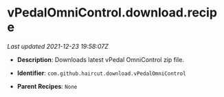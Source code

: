 # vPedalOmniControl.download.recipe

_Last updated 2021-12-23 19:58:07Z_

- **Description**: Downloads latest vPedal OmniControl zip file.

- **Identifier**: `com.github.haircut.download.vPedalOmniControl`

- **Parent Recipes**: `None`